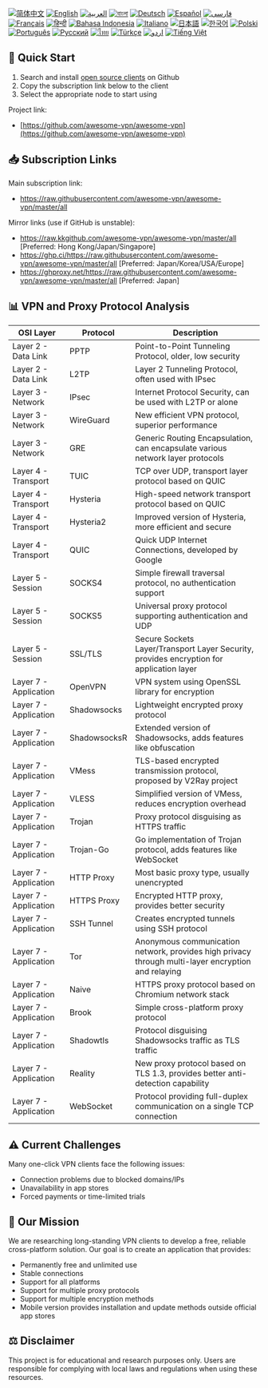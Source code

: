 [![简体中文](https://img.shields.io/badge/语言-简体中文-red)](README_CN.md)
[![English](https://img.shields.io/badge/Language-English-red)](README.md)
[![العربية](https://img.shields.io/badge/اللغة-العربية-red)](README_AR.md)
[![বাংলা](https://img.shields.io/badge/ভাষা-বাংলা-red)](README_BN.md)
[![Deutsch](https://img.shields.io/badge/Sprache-Deutsch-red)](README_DE.md)
[![Español](https://img.shields.io/badge/Idioma-Español-red)](README_ES.md)
[![فارسی](https://img.shields.io/badge/زبان-فارسی-red)](README_FA.md)
[![Français](https://img.shields.io/badge/Langue-Français-red)](README_FR.md)
[![हिन्दी](https://img.shields.io/badge/भाषा-हिन्दी-red)](README_HI.md)
[![Bahasa Indonesia](https://img.shields.io/badge/Bahasa-Indonesia-red)](README_ID.md)
[![Italiano](https://img.shields.io/badge/Lingua-Italiano-red)](README_IT.md)
[![日本語](https://img.shields.io/badge/言語-日本語-red)](README_JA.md)
[![한국어](https://img.shields.io/badge/언어-한국어-red)](README_KO.md)
[![Polski](https://img.shields.io/badge/Język-Polski-red)](README_PL.md)
[![Português](https://img.shields.io/badge/Língua-Português-red)](README_PT.md)
[![Русский](https://img.shields.io/badge/Язык-Русский-red)](README_RU.md)
[![ไทย](https://img.shields.io/badge/ภาษา-ไทย-red)](README_TH.md)
[![Türkçe](https://img.shields.io/badge/Dil-Türkçe-red)](README_TR.md)
[![اردو](https://img.shields.io/badge/زبان-اردو-red)](README_UR.md)
[![Tiếng Việt](https://img.shields.io/badge/Ngôn%20ngữ-Tiếng%20Việt-red)](README_VI.md)

## 🚀 Quick Start

1. Search and install [open source clients](https://github.com/awesome-vpn/awesome-vpn/wiki/Clients) on Github
2. Copy the subscription link below to the client
3. Select the appropriate node to start using

Project link:
- [https://github.com/awesome-vpn/awesome-vpn](https://github.com/awesome-vpn/awesome-vpn)

## 📥 Subscription Links

Main subscription link:
- https://raw.githubusercontent.com/awesome-vpn/awesome-vpn/master/all

Mirror links (use if GitHub is unstable):
- https://raw.kkgithub.com/awesome-vpn/awesome-vpn/master/all [Preferred: Hong Kong/Japan/Singapore]
- https://ghp.ci/https://raw.githubusercontent.com/awesome-vpn/awesome-vpn/master/all [Preferred: Japan/Korea/USA/Europe]
- https://ghproxy.net/https://raw.githubusercontent.com/awesome-vpn/awesome-vpn/master/all [Preferred: Japan]

## 📊 VPN and Proxy Protocol Analysis

| OSI Layer | Protocol | Description |
|-----------|----------|-------------|
| Layer 2 - Data Link | PPTP | Point-to-Point Tunneling Protocol, older, low security |
| Layer 2 - Data Link | L2TP | Layer 2 Tunneling Protocol, often used with IPsec |
| Layer 3 - Network | IPsec | Internet Protocol Security, can be used with L2TP or alone |
| Layer 3 - Network | WireGuard | New efficient VPN protocol, superior performance |
| Layer 3 - Network | GRE | Generic Routing Encapsulation, can encapsulate various network layer protocols |
| Layer 4 - Transport | TUIC | TCP over UDP, transport layer protocol based on QUIC |
| Layer 4 - Transport | Hysteria | High-speed network transport protocol based on QUIC |
| Layer 4 - Transport | Hysteria2 | Improved version of Hysteria, more efficient and secure |
| Layer 4 - Transport | QUIC | Quick UDP Internet Connections, developed by Google |
| Layer 5 - Session | SOCKS4 | Simple firewall traversal protocol, no authentication support |
| Layer 5 - Session | SOCKS5 | Universal proxy protocol supporting authentication and UDP |
| Layer 5 - Session | SSL/TLS | Secure Sockets Layer/Transport Layer Security, provides encryption for application layer |
| Layer 7 - Application | OpenVPN | VPN system using OpenSSL library for encryption |
| Layer 7 - Application | Shadowsocks | Lightweight encrypted proxy protocol |
| Layer 7 - Application | ShadowsocksR | Extended version of Shadowsocks, adds features like obfuscation |
| Layer 7 - Application | VMess | TLS-based encrypted transmission protocol, proposed by V2Ray project |
| Layer 7 - Application | VLESS | Simplified version of VMess, reduces encryption overhead |
| Layer 7 - Application | Trojan | Proxy protocol disguising as HTTPS traffic |
| Layer 7 - Application | Trojan-Go | Go implementation of Trojan protocol, adds features like WebSocket |
| Layer 7 - Application | HTTP Proxy | Most basic proxy type, usually unencrypted |
| Layer 7 - Application | HTTPS Proxy | Encrypted HTTP proxy, provides better security |
| Layer 7 - Application | SSH Tunnel | Creates encrypted tunnels using SSH protocol |
| Layer 7 - Application | Tor | Anonymous communication network, provides high privacy through multi-layer encryption and relaying |
| Layer 7 - Application | Naive | HTTPS proxy protocol based on Chromium network stack |
| Layer 7 - Application | Brook | Simple cross-platform proxy protocol |
| Layer 7 - Application | Shadowtls | Protocol disguising Shadowsocks traffic as TLS traffic |
| Layer 7 - Application | Reality | New proxy protocol based on TLS 1.3, provides better anti-detection capability |
| Layer 7 - Application | WebSocket | Protocol providing full-duplex communication on a single TCP connection |

## ⚠️ Current Challenges

Many one-click VPN clients face the following issues:
- Connection problems due to blocked domains/IPs
- Unavailability in app stores
- Forced payments or time-limited trials

## 🔬 Our Mission

We are researching long-standing VPN clients to develop a free, reliable cross-platform solution. Our goal is to create an application that provides:

- Permanently free and unlimited use
- Stable connections
- Support for all platforms
- Support for multiple proxy protocols
- Support for multiple encryption methods
- Mobile version provides installation and update methods outside official app stores

## ⚖️ Disclaimer

This project is for educational and research purposes only. Users are responsible for complying with local laws and regulations when using these resources.

